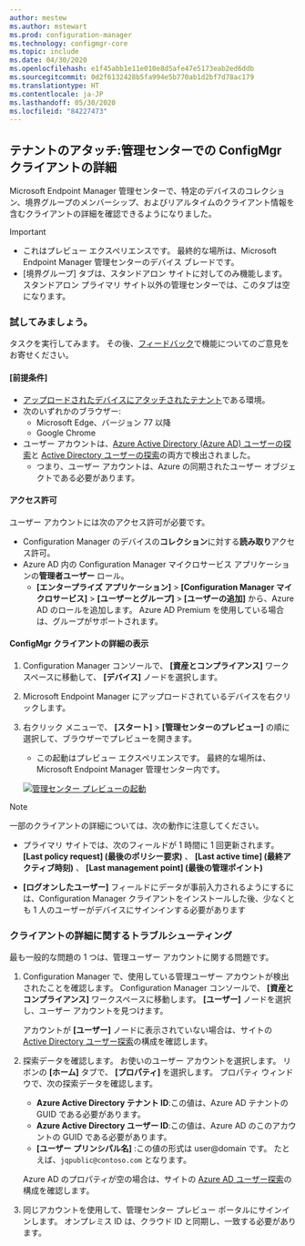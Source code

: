 ```yaml
---
author: mestew
ms.author: mstewart
ms.prod: configuration-manager
ms.technology: configmgr-core
ms.topic: include
ms.date: 04/30/2020
ms.openlocfilehash: e1f45abb1e11e010e8d5afe47e5173eab2ed6ddb
ms.sourcegitcommit: 0d2f6132428b5fa994e5b770ab1d2bf7d78ac179
ms.translationtype: HT
ms.contentlocale: ja-JP
ms.lasthandoff: 05/30/2020
ms.locfileid: "84227473"
---
```

## <a name="tenant-attach-configmgr-client-details-in-the-admin-center"></a><a name="bkmk_mem"></a> テナントのアタッチ:管理センターでの ConfigMgr クライアントの詳細
<!--6374854, 6521921-->

Microsoft Endpoint Manager 管理センターで、特定のデバイスのコレクション、境界グループのメンバーシップ、およびリアルタイムのクライアント情報を含むクライアントの詳細を確認できるようになりました。

> [!Important]
> - これはプレビュー エクスペリエンスです。 最終的な場所は、Microsoft Endpoint Manager 管理センターのデバイス ブレードです。
> - [境界グループ] タブは、スタンドアロン サイトに対してのみ機能します。 スタンドアロン プライマリ サイト以外の管理センターでは、このタブは空になります。

### <a name="try-it-out"></a>試してみましょう。

タスクを実行してみます。 その後、[フィードバック](../../technical-preview-2003.md#bkmk_feedback)で機能についてのご意見をお寄せください。

#### <a name="prerequisites"></a>[前提条件]

- [アップロードされたデバイスにアタッチされたテナント](../../../../../tenant-attach/device-sync-actions.md)である環境。
- 次のいずれかのブラウザー:
  - Microsoft Edge、バージョン 77 以降
  - Google Chrome
- ユーザー アカウントは、[Azure Active Directory (Azure AD) ユーザーの探索](../../../../servers/deploy/configure/about-discovery-methods.md#azureaddisc)と [Active Directory ユーザーの探索](../../../../servers/deploy/configure/about-discovery-methods.md#bkmk_aboutUser)の両方で検出されました。
  - つまり、ユーザー アカウントは、Azure の同期されたユーザー オブジェクトである必要があります。

#### <a name="permissions"></a>アクセス許可

ユーザー アカウントには次のアクセス許可が必要です。

- Configuration Manager のデバイスの**コレクション**に対する**読み取り**アクセス許可。
- Azure AD 内の Configuration Manager マイクロサービス アプリケーションの**管理者ユーザー** ロール。
  - **[エンタープライズ アプリケーション]**  >  **[Configuration Manager マイクロサービス]**  >  **[ユーザーとグループ]**  >  **[ユーザーの追加]** から、Azure AD のロールを追加します。 Azure AD Premium を使用している場合は、グループがサポートされます。

#### <a name="view-configmgr-client-details"></a>ConfigMgr クライアントの詳細の表示

1. Configuration Manager コンソールで、 **[資産とコンプライアンス]** ワークスペースに移動して、 **[デバイス]** ノードを選択します。
1. Microsoft Endpoint Manager にアップロードされているデバイスを右クリックします。
1. 右クリック メニューで、 **[スタート]**  >  **[管理センターのプレビュー]** の順に選択して、ブラウザーでプレビューを開きます。
     - この起動はプレビュー エクスペリエンスです。 最終的な場所は、Microsoft Endpoint Manager 管理センター内です。

   [![管理センター プレビューの起動](../../media/6374854-start-admin-center.png)](../../media/6374854-start-admin-center.png#lightbox)

> [!NOTE]
> 一部のクライアントの詳細については、次の動作に注意してください。
>
> - プライマリ サイトでは、次のフィールドが 1 時間に 1 回更新されます。 **[Last policy request] (最後のポリシー要求)** 、 **[Last active time] (最終アクティブ時刻)** 、 **[Last management point] (最後の管理ポイント)**
>
> - **[ログオンしたユーザー]** フィールドにデータが事前入力されるようにするには、Configuration Manager クライアントをインストールした後、少なくとも 1 人のユーザーがデバイスにサインインする必要があります

### <a name="troubleshoot-client-details"></a>クライアントの詳細に関するトラブルシューティング

最も一般的な問題の 1 つは、管理ユーザー アカウントに関する問題です。

1. Configuration Manager で、使用している管理ユーザー アカウントが検出されたことを確認します。 Configuration Manager コンソールで、 **[資産とコンプライアンス]** ワークスペースに移動します。 **[ユーザー]** ノードを選択し、ユーザー アカウントを見つけます。

    アカウントが **[ユーザー]** ノードに表示されていない場合は、サイトの [Active Directory ユーザー探索](../../../../servers/deploy/configure/about-discovery-methods.md#bkmk_aboutUser)の構成を確認します。

1. 探索データを確認します。 お使いのユーザー アカウントを選択します。 リボンの **[ホーム]** タブで、 **[プロパティ]** を選択します。 プロパティ ウィンドウで、次の探索データを確認します。

    - **Azure Active Directory テナント ID**:この値は、Azure AD テナントの GUID である必要があります。
    - **Azure Active Directory ユーザー ID**:この値は、Azure AD のこのアカウントの GUID である必要があります。
    - **[ユーザー プリンシパル名]** :この値の形式は user@domain です。 たとえば、`jqpublic@contoso.com` となります。

    Azure AD のプロパティが空の場合は、サイトの [Azure AD ユーザー探索](../../../../servers/deploy/configure/about-discovery-methods.md#azureaddisc)の構成を確認します。

1. 同じアカウントを使用して、管理センター プレビュー ポータルにサインインします。 オンプレミス ID は、クラウド ID と同期し、一致する必要があります。
